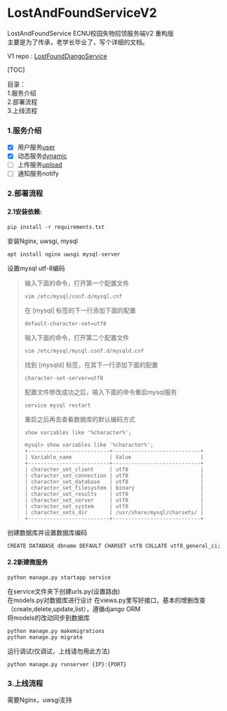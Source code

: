 # LostAndFoundServiceV2
LostAndFoundService ECNU校园失物招领服务端V2 重构版   
主要是为了传承，老学长毕业了，写个详细的文档。   

V1 repo : [LostFoundDjangoService](https://github.com/Above-The-Cloud/LostFoundDjangoService)

[TOC]   

目录：   
1.服务介绍   
2.部署流程   
3.上线流程   
   
### 1.服务介绍   
* [x] 用户服务[user](./user/README.md)   
* [x] 动态服务[dynamic](./dynamic/README.md)    
* [ ] 上传服务[upload](./upload/README.md)   
* [ ] 通知服务notify   

### 2.部署流程
#### 2.1安装依赖: 
```
pip install -r requirements.txt
```

安装Nginx, uwsgi, mysql
```shell script
apt install nginx uwsgi mysql-server
```

设置mysql utf-8编码   
>输入下面的命令，打开第一个配置文件
>```
>vim /etc/mysql/conf.d/mysql.cnf
>```
>在 [mysql] 标签的下一行添加下面的配置
>```
>default-character-set=utf8
>```
>输入下面的命令，打开第二个配置文件
>```
>vim /etc/mysql/mysql.conf.d/mysqld.cnf
>```
>找到 [mysqld] 标签，在其下一行添加下面的配置
>```
>character-set-server=utf8
>```
>配置文件修改成功之后，输入下面的命令重启mysql服务
>```
>service mysql restart
>```
>重启之后再去查看数据库的默认编码方式
>```
>show variables like '%character%';
>```
>
>```
>mysql> show variables like '%character%';
>+--------------------------+----------------------------+
>| Variable_name            | Value                      |
>+--------------------------+----------------------------+
>| character_set_client     | utf8                       |
>| character_set_connection | utf8                       |
>| character_set_database   | utf8                       |
>| character_set_filesystem | binary                     |
>| character_set_results    | utf8                       |
>| character_set_server     | utf8                       |
>| character_set_system     | utf8                       |
>| character_sets_dir       | /usr/share/mysql/charsets/ |
>+--------------------------+----------------------------+
>```
创建数据库并设置数据库编码
```
CREATE DATABASE dbname DEFAULT CHARSET utf8 COLLATE utf8_general_ci;
```
#### 2.2新建微服务
```shell script
python manage.py startapp service
```
在service文件夹下创建urls.py(设置路由)   
在models.py对数据库进行设计
在views.py里写好接口，基本的增删改查（create,delete,update,list），遵循django ORM   
将models的改动同步到数据库   
```shell script
python manage.py makemigrations
python manage.py migrate
```
运行调试(仅调试，上线请勿用此方法)
```shell script
python manage.py runserver {IP}:{PORT}
```

### 3.上线流程
需要Nginx，uwsgi支持

